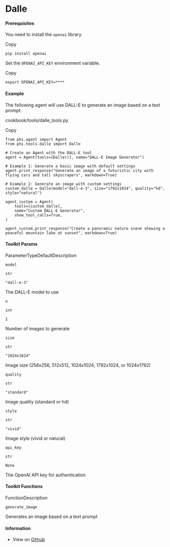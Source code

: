 # Dalle

#### Prerequisites <a href="#prerequisites" id="prerequisites"></a>

You need to install the `openai` library.

Copy

```
pip install openai
```

Set the `OPENAI_API_KEY` environment variable.

Copy

```
export OPENAI_API_KEY=****
```

#### [​](https://docs.phidata.com/tools/dalle#example)Example <a href="#example" id="example"></a>

The following agent will use DALL-E to generate an image based on a text prompt.

cookbook/tools/dalle\_tools.py

Copy

```
from phi.agent import Agent
from phi.tools.dalle import Dalle

# Create an Agent with the DALL-E tool
agent = Agent(tools=[Dalle()], name="DALL-E Image Generator")

# Example 1: Generate a basic image with default settings
agent.print_response("Generate an image of a futuristic city with flying cars and tall skyscrapers", markdown=True)

# Example 2: Generate an image with custom settings
custom_dalle = Dalle(model="dall-e-3", size="1792x1024", quality="hd", style="natural")

agent_custom = Agent(
    tools=[custom_dalle],
    name="Custom DALL-E Generator",
    show_tool_calls=True,
)

agent_custom.print_response("Create a panoramic nature scene showing a peaceful mountain lake at sunset", markdown=True)
```

#### [​](https://docs.phidata.com/tools/dalle#toolkit-params)Toolkit Params <a href="#toolkit-params" id="toolkit-params"></a>

ParameterTypeDefaultDescription

`model`

`str`

`"dall-e-3"`

The DALL-E model to use

`n`

`int`

`1`

Number of images to generate

`size`

`str`

`"1024x1024"`

Image size (256x256, 512x512, 1024x1024, 1792x1024, or 1024x1792)

`quality`

`str`

`"standard"`

Image quality (standard or hd)

`style`

`str`

`"vivid"`

Image style (vivid or natural)

`api_key`

`str`

`None`

The OpenAI API key for authentication

#### [​](https://docs.phidata.com/tools/dalle#toolkit-functions)Toolkit Functions <a href="#toolkit-functions" id="toolkit-functions"></a>

FunctionDescription

`generate_image`

Generates an image based on a text prompt

#### [​](https://docs.phidata.com/tools/dalle#information)Information <a href="#information" id="information"></a>

* View on [Github](https://github.com/phidatahq/phidata/blob/main/phi/tools/dalle.py)

[\
](https://axidata.gitbook.io/axidata/documentation/tools/csv)
